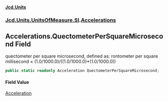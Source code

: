 #### [Jcd.Units](index.md 'index')
### [Jcd.Units.UnitsOfMeasure.SI](Jcd.Units.UnitsOfMeasure.SI.md 'Jcd.Units.UnitsOfMeasure.SI').[Accelerations](Accelerations.md 'Jcd.Units.UnitsOfMeasure.SI.Accelerations')

## Accelerations.QuectometerPerSquareMicrosecond Field

quectometer per square microsecond, defined as: rontometer per square millisecond × (1.0/1000.0)/((1.0/1000.0)*(1.0/1000.0))

```csharp
public static readonly Acceleration QuectometerPerSquareMicrosecond;
```

#### Field Value
[Acceleration](Acceleration.md 'Jcd.Units.UnitTypes.Acceleration')